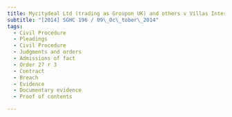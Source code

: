 ```yaml
---
title: Mycitydeal Ltd (trading as Groupon UK) and others v Villas International Property Pte Ltd and 
subtitle: "[2014] SGHC 196 / 09\_Oc\_tober\_2014"
tags:
  - Civil Procedure
  - Pleadings
  - Civil Procedure
  - Judgments and orders
  - Admissions of fact
  - Order 27 r 3
  - Contract
  - Breach
  - Evidence
  - Documentary evidence
  - Proof of contents

---
```


